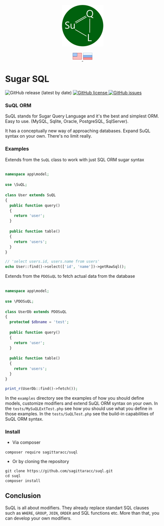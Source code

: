 <p align="center">
  <img src="/assets/images/logo.png" alt="logo"/>
</p>

<p align="center">
  <a href="README.md">
    <img src="/assets/images/en.png" alt="Read SuQL documentation in English"/>
  </a>
  <a href="README.ru.md">
    <img src="/assets/images/ru.png" alt="Читать SuQL документация на русском"/>
  </a>
</p>

# Sugar SQL

<p align="left">
  <img src="https://img.shields.io/github/v/release/sagittaracc/suql" alt="GitHub release (latest by date)"/>
  <a href="https://github.com/sagittaracc/suql/blob/master/LICENSE">
    <img src="https://img.shields.io/github/license/sagittaracc/suql" alt="GitHub license"/>
  </a>
  <a href="https://github.com/sagittaracc/suql/issues">
    <img src="https://img.shields.io/github/issues/sagittaracc/suql" alt="GitHub issues"/>
  </a>
</p>

### SuQL ORM
SuQL stands for Sugar Query Language and it's the best and simplest ORM. Easy to use.
(MySQL, Sqlite, Oracle, PostgreSQL, SqlServer).

It has a conceptually new way of approaching databases.
Expand SuQL syntax on your own. There's no limit really.

### Examples

Extends from the ```SuQL``` class to work with just SQL ORM sugar syntax

```php

namespace app\model;

use \SuQL;

class User extends SuQL
{
  public function query()
  {
    return 'user';
  }

  public function table()
  {
    return 'users';
  }
}

```

```php
// 'select users.id, users.name from users'
echo User::find()->select(['id', 'name'])->getRawSql();
```

Extends from the ```PDOSuQL``` to fetch actual data from the database

```php

namespace app\model;

use \PDOSuQL;

class UserDb extends PDOSuQL
{
  protected $dbname = 'test';

  public function query()
  {
    return 'user';
  }

  public function table()
  {
    return 'users';
  }
}

```

```php
print_r(UserDb::find()->fetch());
```

In the ```examples``` directory see the examples of how you should define models, customize modifiers and extend SuQL ORM syntax on your own.
In the ```tests/MySuQLExtTest.php``` see how you should use what you define in those examples.
In the ```tests/SuQLTest.php``` see the build-in capabilities of SuQL ORM syntax.

### Install
- Via composer

```composer require sagittaracc/suql```

- Or by cloning the repository

```
git clone https://github.com/sagittaracc/suql.git
cd suql
composer install
```

## Conclusion
SuQL is all about modifiers. They already replace standart SQL clauses such as `WHERE`, `GROUP`, `JOIN`, `ORDER` and SQL functions etc.
More than that, you can develop your own modifiers.
